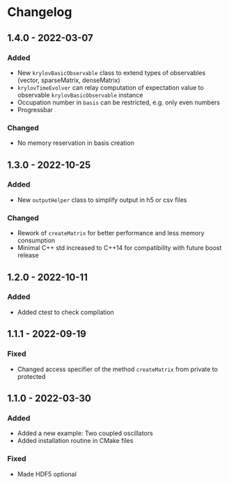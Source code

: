 # Changelog

## 1.4.0 - 2022-03-07

### Added
- New `krylovBasicObservable` class to extend types of observables (vector, sparseMatrix, denseMatrix)
- `krylovTimeEvolver` can relay computation of expectation value to observable `krylovBasicObservable` instance 
- Occupation number in `basis` can be restricted, e.g. only even numbers
- Progressbar

### Changed
- No memory reservation in basis creation


## 1.3.0 - 2022-10-25

### Added
- New `outputHelper` class to simplify output in h5 or csv files

### Changed
- Rework of `createMatrix` for better performance and less memory consumption
- Minimal C++ std increased to C++14 for compatibility with future boost release

## 1.2.0 - 2022-10-11

### Added
- Added ctest to check compilation

## 1.1.1 - 2022-09-19

### Fixed
- Changed access specifier of the method `createMatrix` from private to protected


## 1.1.0 - 2022-03-30

### Added
- Added a new example: Two coupled oscillators
- Added installation routine in CMake files

### Fixed
- Made HDF5 optional
